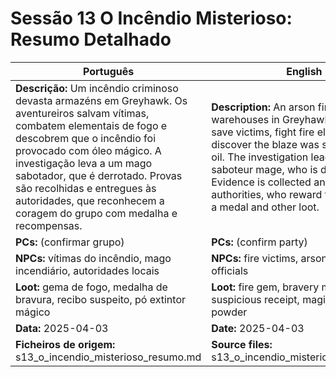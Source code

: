 
# Sessão 13  O Incêndio Misterioso: Resumo Detalhado

| Português | English |
|-----------|---------|
| **Descrição:** Um incêndio criminoso devasta armazéns em Greyhawk. Os aventureiros salvam vítimas, combatem elementais de fogo e descobrem que o incêndio foi provocado com óleo mágico. A investigação leva a um mago sabotador, que é derrotado. Provas são recolhidas e entregues às autoridades, que reconhecem a coragem do grupo com medalha e recompensas.<br> | **Description:** An arson fire devastates warehouses in Greyhawk. Adventurers save victims, fight fire elementals, and discover the blaze was set with magic oil. The investigation leads to a saboteur mage, who is defeated. Evidence is collected and given to authorities, who reward the group with a medal and other loot.<br> |
| **PCs:** (confirmar grupo) | **PCs:** (confirm party) |
| **NPCs:** vítimas do incêndio, mago incendiário, autoridades locais | **NPCs:** fire victims, arsonist mage, local officials |
| **Loot:** gema de fogo, medalha de bravura, recibo suspeito, pó extintor mágico | **Loot:** fire gem, bravery medal, suspicious receipt, magic extinguisher powder |
| **Data:** 2025-04-03 | **Date:** 2025-04-03 |
| **Ficheiros de origem:** s13_o_incendio_misterioso_resumo.md | **Source files:** s13_o_incendio_misterioso_resumo.md |



















